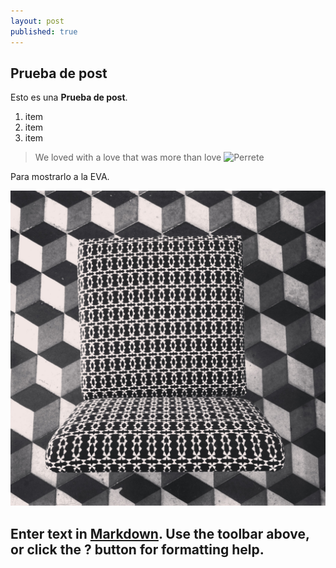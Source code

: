 ```yaml
---
layout: post
published: true
---
```


## Prueba de post

Esto es una **Prueba de post**.

1. item
2. item
3. item


> We loved with a love that was more than love
![Perrete](https://dl.dropboxusercontent.com/content_link/mJ9agAR5U9TD1SlAuXBorYIAr3uVgTyuPmGXbH3gAQ9NZ7JO1c7wnwsaI1e18efa)


Para mostrarlo a la EVA.

![IMG_5430.JPG](images/IMG_5430.JPG)

Enter text in [Markdown](http://daringfireball.net/projects/markdown/). Use the toolbar above, or click the **?** button for formatting help.
-